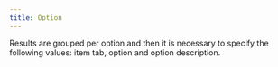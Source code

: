 ```yaml
---
title: Option
---
```


Results are grouped per option and then it is necessary to specify the following values: item tab, option and option description.






